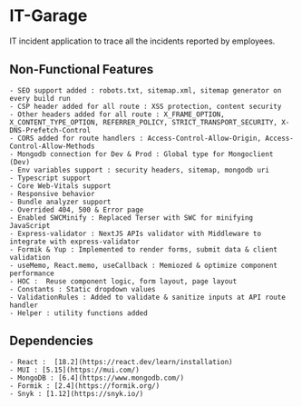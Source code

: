 # IT-Garage

IT incident application to trace all the incidents reported by employees.

## Non-Functional Features

    - SEO support added : robots.txt, sitemap.xml, sitemap generator on every build run
    - CSP header added for all route : XSS protection, content security
    - Other headers added for all route : X_FRAME_OPTION, X_CONTENT_TYPE_OPTION, REFERRER_POLICY, STRICT_TRANSPORT_SECURITY, X-DNS-Prefetch-Control
    - CORS added for route handlers : Access-Control-Allow-Origin, Access-Control-Allow-Methods
    - Mongodb connection for Dev & Prod : Global type for Mongoclient (Dev)
    - Env variables support : security headers, sitemap, mongodb uri
    - Typescript support
    - Core Web-Vitals support
    - Responsive behavior
    - Bundle analyzer support
    - Overrided 404, 500 & Error page
    - Enabled SWCMinify : Replaced Terser with SWC for minifying JavaScript
    - Express-validator : NextJS APIs validator with Middleware to integrate with express-validator
    - Formik & Yup : Implemented to render forms, submit data & client validation
    - useMemo, React.memo, useCallback : Memiozed & optimize component performance
    - HOC :  Reuse component logic, form layout, page layout
    - Constants : Static dropdown values
    - ValidationRules : Added to validate & sanitize inputs at API route handler
    - Helper : utility functions added

## Dependencies

    - React :  [18.2](https://react.dev/learn/installation)
    - MUI : [5.15](https://mui.com/)
    - MongoDB : [6.4](https://www.mongodb.com/)
    - Formik : [2.4](https://formik.org/)
    - Snyk : [1.12](https://snyk.io/)
